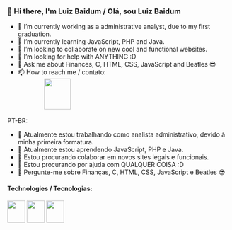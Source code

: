 ### 👋 Hi there, I'm Luiz Baidum / Olá, sou Luiz Baidum

- 🔭 I’m currently working as a administrative analyst, due to my first graduation.
- 🌱 I’m currently learning JavaScript, PHP and Java.
- 👯 I’m looking to collaborate on new cool and functional websites.
- 🤔 I’m looking for help with ANYTHING :D
- 💬 Ask me about Finances, C, HTML, CSS, JavaScript and Beatles 😎
- 📫 How to reach me / contato: <br> &nbsp; &nbsp; &nbsp; &nbsp; &nbsp; &nbsp; &nbsp; &nbsp;<a href="https://www.linkedin.com/in/luiz-baidum-24475a10a" target="_blank"><img src="https://cdn.jsdelivr.net/gh/devicons/devicon/icons/linkedin/linkedin-original-wordmark.svg" target="_blank" width="60" height="70"></a>

PT-BR:
- 🔭 Atualmente estou trabalhando como analista administrativo, devido à minha primeira formatura.
- 🌱 Atualmente estou aprendendo JavaScript, PHP e Java.
- 👯 Estou procurando colaborar em novos sites legais e funcionais.
- 🤔 Estou procurando por ajuda com QUALQUER COISA :D
- 💬 Pergunte-me sobre Finanças, C, HTML, CSS, JavaScript e Beatles 😎

#### Technologies / Tecnologias:
<div>
  <img src="https://cdn.jsdelivr.net/gh/devicons/devicon/icons/html5/html5-plain.svg" width="40" height="50">
  <img src="https://cdn.jsdelivr.net/gh/devicons/devicon/icons/css3/css3-plain.svg" width="40" height="50">
  <img src="https://cdn.jsdelivr.net/gh/devicons/devicon/icons/javascript/javascript-original.svg" width="40" height="50">
</div>
